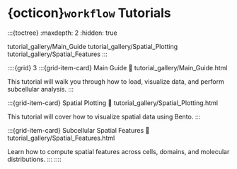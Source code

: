 # {octicon}`workflow` Tutorials

<!-- TODO -->

:::{toctree}
:maxdepth: 2
:hidden: true
   
tutorial_gallery/Main_Guide
tutorial_gallery/Spatial_Plotting
tutorial_gallery/Spatial_Features
:::

::::{grid} 3
:::{grid-item-card}  Main Guide
:link: tutorial_gallery/Main_Guide.html

This tutorial will walk you through how to load, visualize data, and perform subcellular analysis.
:::

:::{grid-item-card}  Spatial Plotting
:link: tutorial_gallery/Spatial_Plotting.html

This tutorial will cover how to visualize spatial data using Bento.
:::

:::{grid-item-card}  Subcellular Spatial Features
:link: tutorial_gallery/Spatial_Features.html

Learn how to compute spatial features across cells, domains, and molecular distributions.
:::
::::